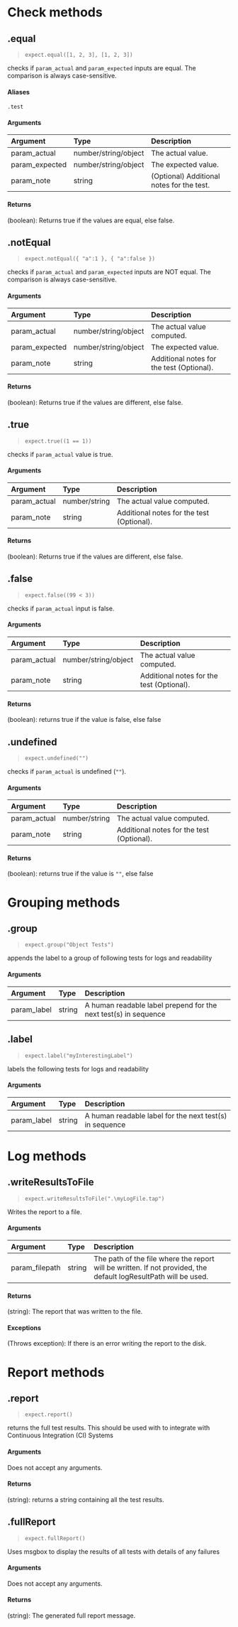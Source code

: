 #
# **Check methods**

## .equal
> `expect.equal([1, 2, 3], [1, 2, 3])`

checks if `param_actual` and `param_expected` inputs are equal. The comparison is always case-sensitive.
#### Aliases
`.test`


#### Arguments
| Argument       | Type         | Description  |
| :------------- | :----------- | :----------- |
| param_actual | number/string/object | The actual value. |
| param_expected | number/string/object | The expected value. |
| param_note | string | (Optional) Additional notes for the test. |



#### Returns
(boolean): Returns true if the values are equal, else false.

<!-- end of .equal -->




## .notEqual
> `expect.notEqual({ "a":1 }, { "a":false })`

checks if `param_actual` and `param_expected` inputs are NOT equal. The comparison is always case-sensitive.


#### Arguments
| Argument       | Type         | Description  |
| :------------- | :----------- | :----------- |
| param_actual | number/string/object | The actual value computed. |
| param_expected | number/string/object | The expected value. |
| param_note | string | Additional notes for the test (Optional). |


#### Returns
(boolean): Returns true if the values are different, else false.

<!-- end of .notEqual -->




## .true
> `expect.true((1 == 1))`

checks if `param_actual` value is true.


#### Arguments
| Argument       | Type         | Description  |
| :------------- | :----------- | :----------- |
| param_actual | number/string | The actual value computed. |
| param_note | string | Additional notes for the test (Optional). |


#### Returns
(boolean): Returns true if the values are different, else false.

<!-- end of .true -->




## .false
> `expect.false((99 < 3))`

checks if `param_actual` input is false.


#### Arguments
| Argument       | Type         | Description  |
| :------------- | :----------- | :----------- |
| param_actual | number/string/object | The actual value computed. |
| param_note | string | Additional notes for the test (Optional). |


#### Returns
(boolean): returns true if the value is false, else false

<!-- end of .false -->




## .undefined
> `expect.undefined("")`

checks if `param_actual` is undefined (`""`).


#### Arguments
| Argument       | Type         | Description  |
| :------------- | :----------- | :----------- |
| param_actual | number/string | The actual value computed. |
| param_note | string | Additional notes for the test (Optional). |


#### Returns
(boolean): returns true if the value is `""`, else false

<!-- end of .undefined -->



# **Grouping methods**
## .group
> `expect.group("Object Tests")`

appends the label to a group of following tests for logs and readability


#### Arguments
| Argument       | Type         | Description  |
| :------------- | :----------- | :----------- |
| param_label | string | A human readable label prepend for the next test(s) in sequence |


<!-- end of .group -->




## .label
> `expect.label("myInterestingLabel")`

labels the following tests for logs and readability


#### Arguments
| Argument       | Type         | Description  |
| :------------- | :----------- | :----------- |
| param_label | string | A human readable label for the next test(s) in sequence |


<!-- end of .label -->



# **Log methods**
## .writeResultsToFile
> `expect.writeResultsToFile(".\myLogFile.tap")`

Writes the report to a file.


#### Arguments
| Argument       | Type         | Description  |
| :------------- | :----------- | :----------- |
| param_filepath | string | The path of the file where the report will be written. If not provided, the default logResultPath will be used. |



#### Returns
(string): The report that was written to the file.

#### Exceptions
(Throws exception): If there is an error writing the report to the disk.
<!-- end of .writeResultsToFile -->



# **Report methods**
## .report
> `expect.report()`

returns the full test results. This should be used with to integrate with Continuous Integration (CI) Systems


#### Arguments
Does not accept any arguments.


#### Returns
(string): returns a string containing all the test results.

<!-- end of .report -->




## .fullReport
> `expect.fullReport()`

Uses msgbox to display the results of all tests with details of any failures


#### Arguments
Does not accept any arguments.


#### Returns
(string): The generated full report message.

<!-- end of .fullReport -->
